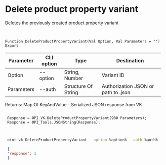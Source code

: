 ﻿---
sidebar_position: 7
---

# Delete product property variant
 Deletes the previously created product property variant


<br/>


`Function DeleteProductPropertyVariant(Val Option, Val Parameters = "") Export`

 | Parameter | CLI option | Type | Destination |
 |-|-|-|-|
 | Option | --option | String, Number | Variant ID |
 | Parameters | --auth | Structure Of String | Authorization JSON or path to .json |

 
 Returns: Map Of KeyAndValue - Serialized JSON response from VK 





```bsl title="Code example"
 
 Response = OPI_VK.DeleteProductPropertyVariant(980 Parameters);
 Response = OPI_Tools.JSONString(Response);
 
```
	


```sh title="CLI command example"
 
 oint vk DeleteProductPropertyVariant --option %option% --auth %auth%

```

```json title="Result"
 {
 "response": 1
 }
```
